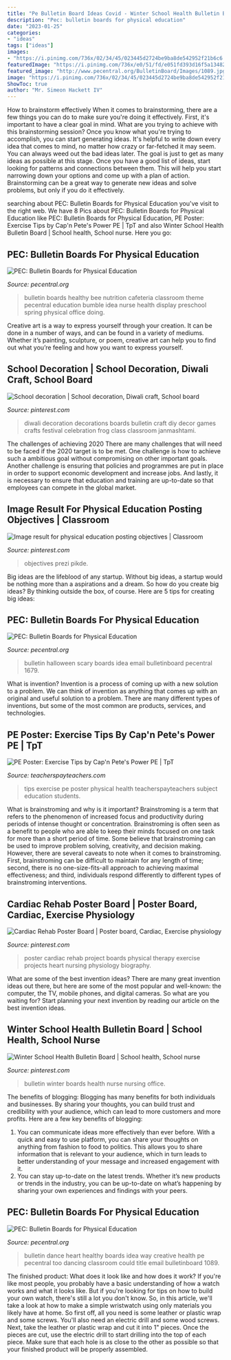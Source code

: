 ```yaml
---
title: "Pe Bulletin Board Ideas Covid - Winter School Health Bulletin Board"
description: "Pec: bulletin boards for physical education"
date: "2023-01-25"
categories:
- "ideas"
tags: ["ideas"]
images:
- "https://i.pinimg.com/736x/02/34/45/023445d2724be9ba8de542952f21b6c6.jpg"
featuredImage: "https://i.pinimg.com/736x/e0/51/fd/e051fd393d16f5a134827028242fa921.jpg"
featured_image: "http://www.pecentral.org/BulletinBoard/Images/1089.jpg"
image: "https://i.pinimg.com/736x/02/34/45/023445d2724be9ba8de542952f21b6c6.jpg"
ShowToc: true
author: "Mr. Simeon Hackett IV"
---
```



How to brainstorm effectively
When it comes to brainstorming, there are a few things you can do to make sure you're doing it effectively. First, it's important to have a clear goal in mind. What are you trying to achieve with this brainstorming session? Once you know what you're trying to accomplish, you can start generating ideas. It's helpful to write down every idea that comes to mind, no matter how crazy or far-fetched it may seem. You can always weed out the bad ideas later. The goal is just to get as many ideas as possible at this stage. Once you have a good list of ideas, start looking for patterns and connections between them. This will help you start narrowing down your options and come up with a plan of action. Brainstorming can be a great way to generate new ideas and solve problems, but only if you do it effectively.

	

		
searching about PEC: Bulletin Boards for Physical Education you've visit to the right web. We have 8 Pics about PEC: Bulletin Boards for Physical Education like PEC: Bulletin Boards for Physical Education, PE Poster: Exercise Tips by Cap&#039;n Pete&#039;s Power PE | TpT and also Winter School Health Bulletin Board | School health, School nurse. Here you go:
		
    
## PEC: Bulletin Boards For Physical Education

<img loading=lazy src="http://www.pecentral.org/BulletinBoard/Images/51.jpg" onerror="this.onerror=null;this.src='https://tse4.mm.bing.net/th?id=OIP.MGAfgRKEEc2xe-CjeGsrugHaFj&amp;pid=15.1';" alt="PEC: Bulletin Boards for Physical Education">

_Source: pecentral.org_

>bulletin boards healthy bee nutrition cafeteria classroom theme pecentral education bumble idea nurse health display preschool spring physical office doing. 

	

Creative art is a way to express yourself through your creation. It can be done in a number of ways, and can be found in a variety of mediums. Whether it’s painting, sculpture, or poem, creative art can help you to find out what you’re feeling and how you want to express yourself.

    
## School Decoration | School Decoration, Diwali Craft, School Board

<img loading=lazy src="https://i.pinimg.com/736x/02/34/45/023445d2724be9ba8de542952f21b6c6.jpg" onerror="this.onerror=null;this.src='https://tse1.mm.bing.net/th?id=OIP.WMtjTbP2SsY0icVTG5DiUwHaJ3&amp;pid=15.1';" alt="School decoration | School decoration, Diwali craft, School board">

_Source: pinterest.com_

>diwali decoration decorations boards bulletin craft diy decor games crafts festival celebration frog class classroom janmashtami. 

	

The challenges of achieving 2020
There are many challenges that will need to be faced if the 2020 target is to be met. One challenge is how to achieve such a ambitious goal without compromising on other important goals. Another challenge is ensuring that policies and programmes are put in place in order to support economic development and increase jobs. And lastly, it is necessary to ensure that education and training are up-to-date so that employees can compete in the global market.

    
## Image Result For Physical Education Posting Objectives | Classroom

<img loading=lazy src="https://i.pinimg.com/736x/e0/51/fd/e051fd393d16f5a134827028242fa921.jpg" onerror="this.onerror=null;this.src='https://tse4.mm.bing.net/th?id=OIP.IvUwyptrQsGM1zCtbK6PewHaJ6&amp;pid=15.1';" alt="Image result for physical education posting objectives | Classroom">

_Source: pinterest.com_

>objectives prezi pikde. 

	

Big ideas are the lifeblood of any startup. Without big ideas, a startup would be nothing more than a aspirations and a dream. So how do you create big ideas? By thinking outside the box, of course. Here are 5 tips for creating big ideas: 

    
## PEC: Bulletin Boards For Physical Education

<img loading=lazy src="http://www.pecentral.org/BulletinBoard/Images/1679.jpg" onerror="this.onerror=null;this.src='https://tse3.mm.bing.net/th?id=OIP.4wghIoiMDQev1zX8hf3pAQHaFi&amp;pid=15.1';" alt="PEC: Bulletin Boards for Physical Education">

_Source: pecentral.org_

>bulletin halloween scary boards idea email bulletinboard pecentral 1679. 

	

What is invention?
Invention is a process of coming up with a new solution to a problem. We can think of invention as anything that comes up with an original and useful solution to a problem. There are many different types of inventions, but some of the most common are products, services, and technologies.

    
## PE Poster: Exercise Tips By Cap&#039;n Pete&#039;s Power PE | TpT

<img loading=lazy src="https://ecdn.teacherspayteachers.com/thumbitem/PE-Poster-Exercise-Tips--2621977-1507058318/original-2621977-1.jpg" onerror="this.onerror=null;this.src='https://tse1.mm.bing.net/th?id=OIP.9j4Al2Yz_N5Sd05C1RfZnQAAAA&amp;pid=15.1';" alt="PE Poster: Exercise Tips by Cap&#039;n Pete&#039;s Power PE | TpT">

_Source: teacherspayteachers.com_

>tips exercise pe poster physical health teacherspayteachers subject education students. 

	

What is brainstroming and why is it important?
Brainstroming is a term that refers to the phenomenon of increased focus and productivity during periods of intense thought or concentration. Brainstroming is often seen as a benefit to people who are able to keep their minds focused on one task for more than a short period of time. Some believe that brainstroming can be used to improve problem solving, creativity, and decision making. However, there are several caveats to note when it comes to brainstroming. First, brainstroming can be difficult to maintain for any length of time; second, there is no one-size-fits-all approach to achieving maximal effectiveness; and third, individuals respond differently to different types of brainstroming interventions.

    
## Cardiac Rehab Poster Board | Poster Board, Cardiac, Exercise Physiology

<img loading=lazy src="https://i.pinimg.com/736x/7e/a7/4a/7ea74a4f299f251f6e416b25ef8f0aa1--cardiac-nursing-poster-boards.jpg" onerror="this.onerror=null;this.src='https://tse3.mm.bing.net/th?id=OIP.r0Bopezmv01dh3huAp29yAAAAA&amp;pid=15.1';" alt="Cardiac Rehab Poster Board | Poster board, Cardiac, Exercise physiology">

_Source: pinterest.com_

>poster cardiac rehab project boards physical therapy exercise projects heart nursing physiology biography. 

	

What are some of the best invention ideas?
There are many great invention ideas out there, but here are some of the most popular and well-known: the computer, the TV, mobile phones, and digital cameras. So what are you waiting for? Start planning your next invention by reading our article on the best invention ideas.

    
## Winter School Health Bulletin Board | School Health, School Nurse

<img loading=lazy src="https://i.pinimg.com/originals/be/6e/9b/be6e9b519ef6376e3f7176e5d395030b.jpg" onerror="this.onerror=null;this.src='https://tse2.mm.bing.net/th?id=OIP.DPi8BNSCDHF-174sWAzzUAHaJ4&amp;pid=15.1';" alt="Winter School Health Bulletin Board | School health, School nurse">

_Source: pinterest.com_

>bulletin winter boards health nurse nursing office. 

	

The benefits of blogging:
Blogging has many benefits for both individuals and businesses. By sharing your thoughts, you can build trust and credibility with your audience, which can lead to more customers and more profits. Here are a few key benefits of blogging: 
1. You can communicate ideas more effectively than ever before. With a quick and easy to use platform, you can share your thoughts on anything from fashion to food to politics. This allows you to share information that is relevant to your audience, which in turn leads to better understanding of your message and increased engagement with it. 
2. You can stay up-to-date on the latest trends. Whether it’s new products or trends in the industry, you can be up-to-date on what’s happening by sharing your own experiences and findings with your peers.

    
## PEC: Bulletin Boards For Physical Education

<img loading=lazy src="http://www.pecentral.org/BulletinBoard/Images/1089.jpg" onerror="this.onerror=null;this.src='https://tse3.mm.bing.net/th?id=OIP.KSeDRhuXR3G_IdhaKZFKpQHaEw&amp;pid=15.1';" alt="PEC: Bulletin Boards for Physical Education">

_Source: pecentral.org_

>bulletin dance heart healthy boards idea way creative health pe pecentral too dancing classroom could title email bulletinboard 1089. 

	

The finished product: What does it look like and how does it work?
If you're like most people, you probably have a basic understanding of how a watch works and what it looks like. But if you're looking for tips on how to build your own watch, there's still a lot you don't know.  So, in this article, we'll take a look at how to make a simple wristwatch using only materials you likely have at home. 
So first off, all you need is some leather or plastic wrap and some screws. You'll also need an electric drill and some wood screws. Next, take the leather or plastic wrap and cut it into 1" pieces. Once the pieces are cut, use the electric drill to start drilling into the top of each piece. Make sure that each hole is as close to the other as possible so that your finished product will be properly assembled.

